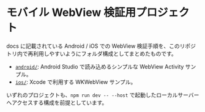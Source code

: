 # モバイル WebView 検証用プロジェクト

docs に記載されている Android / iOS での WebView 検証手順を、このリポジトリ内で再利用しやすいようにフォルダ構成としてまとめたものです。

- [`android/`](./android/): Android Studio で読み込めるシンプルな WebView Activity サンプル。
- [`ios/`](./ios/): Xcode で利用する WKWebView サンプル。

いずれのプロジェクトも、`npm run dev -- --host` で起動したローカルサーバーへアクセスする構成を前提としています。
